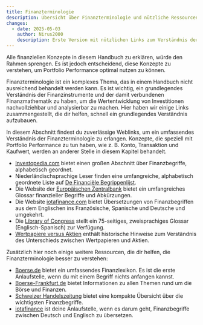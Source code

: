 ```yaml
---
title: Finanzterminologie
description: Übersicht über Finanzterminologie und nützliche Ressourcen zum Verständnis wichtiger finanzieller Konzepte.
changes:
  - date: 2025-05-03
    author: Nirus2000
    description: Erste Version mit nützlichen Links zum Verständnis der Finanzterminologie im Zusammenhang mit Portfolio Performance.
---
```

  
Alle finanziellen Konzepte in diesem Handbuch zu erklären, würde den Rahmen sprengen. Es ist jedoch entscheidend, diese Konzepte zu verstehen, um Portfolio Performance optimal nutzen zu können.

Finanzterminologie ist ein komplexes Thema, das in einem Handbuch nicht ausreichend behandelt werden kann. Es ist wichtig, ein grundlegendes Verständnis der Finanzinstrumente und der damit verbundenen Finanzmathematik zu haben, um die Wertentwicklung von Investitionen nachvollziehbar und analysierbar zu machen. Hier haben wir einige Links zusammengestellt, die dir helfen, schnell ein grundlegendes Verständnis aufzubauen.

In diesem Abschnitt findest du zuverlässige Weblinks, um ein umfassendes Verständnis der Finanzterminologie zu erlangen. Konzepte, die speziell mit Portfolio Performance zu tun haben, wie z. B. Konto, Transaktion und Kaufwert, werden an anderer Stelle in diesem Kapitel behandelt.

- [Investopedia.com](https://www.investopedia.com/financial-term-dictionary-4769738) bietet einen großen Abschnitt über Finanzbegriffe, alphabetisch geordnet.
- Niederländischsprachige Leser finden eine umfangreiche, alphabetisch geordnete Liste auf [De Financiële Begrippenlijst](https://www.dfbonline.nl/).
- Die Website der [Europäischen Zentralbank](https://www.ecb.europa.eu/services/glossary/html/glosse.en.html) bietet ein umfangreiches Glossar finanzieller Begriffe und Abkürzungen.
- Die Website [iotafinance.com](https://www.iotafinance.com/en/Translations-of-Financial-Terms.html) bietet Übersetzungen von Finanzbegriffen aus dem Englischen ins Französische, Spanische und Deutsche und umgekehrt.
- Die [Library of Congress](https://www.loc.gov/static/services/federal-research-division/our-federal-research/documents/ENG-SPA-glossary.pdf) stellt ein 75-seitiges, zweisprachiges Glossar (Englisch-Spanisch) zur Verfügung.
- [Wertpapiere versus Aktien](https://analyzingalpha.com/securities-vs-stocks#Stocks_Vs_Other_Types_of_Securities) enthält historische Hinweise zum Verständnis des Unterschieds zwischen Wertpapieren und Aktien.

Zusätzlich hier noch einige weitere Ressourcen, die dir helfen, die Finanzterminologie besser zu verstehen:

- [Boerse.de](https://www.boerse.de/boersenlexikon/A) bietet ein umfassendes Finanzlexikon. Es ist die erste Anlaufstelle, wenn du mit einem Begriff nichts anfangen kannst.
- [Boerse-Frankfurt.de](https://www.boerse-frankfurt.de/wissen) bietet Informationen zu allen Themen rund um die Börse und Finanzen.
- [Schweizer Handelszeitung](https://www.handelszeitung.ch/invest/finanzbegriffe-von-bis-z) bietet eine kompakte Übersicht über die wichtigsten Finanzbegriffe.
- [iotafinance](https://www.iotafinance.com/en/Translations-of-Financial-Terms.html) ist deine Anlaufstelle, wenn es darum geht, Finanzbegriffe zwischen Deutsch und Englisch zu übersetzen.
